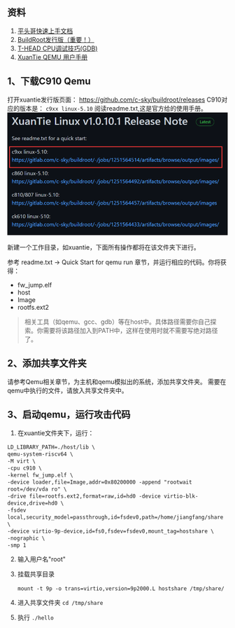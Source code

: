 ## 资料
1. [平头哥快速上手文档](https://yoc.docs.t-head.cn/linuxbook/)
2. [BuildRoot发行版（重要！）](https://github.com/c-sky/buildroot/releases)
3. [T-HEAD CPU调试技巧(GDB)](https://occ-oss-prod.oss-cn-hangzhou.aliyuncs.com/resource/1355977/1606876665617/T-HEAD+CPU%E8%B0%83%E8%AF%95%E6%8A%80%E5%B7%A7.pdf)
4. [XuanTie QEMU 用户手册](https://occ-oss-prod.oss-cn-hangzhou.aliyuncs.com/resource/1356021/1640154503082/XuanTie_QEMU_User_Guide.pdf)


## 1、下载C910 Qemu
打开xuantie发行版页面：
https://github.com/c-sky/buildroot/releases
C910对应的版本是： `c9xx linux-5.10`
阅读readme.txt,这是官方给的使用手册。
![](../TrustCom2022/img/c910-releases.png)

新建一个工作目录，如xuantie，下面所有操作都将在该文件夹下进行。

参考 readme.txt -> Quick Start for qemu run 章节，并运行相应的代码。你将获得：
- fw_jump.elf
- host 
- Image  
- rootfs.ext2
  
>相关工具（如qemu、gcc、gdb）等在host中。具体路径需要你自己探索。你需要将该路径加入到PATH中，这样在使用时就不需要写绝对路径了。

## 2、添加共享文件夹
请参考Qemu相关章节，为主机和qemu模拟出的系统，添加共享文件夹。
需要在qemu中执行的文件，请放入共享文件夹中。

## 3、启动qemu，运行攻击代码

1. 在xuantie文件夹下，运行：
```shell
LD_LIBRARY_PATH=./host/lib \
qemu-system-riscv64 \
-M virt \
-cpu c910 \
-kernel fw_jump.elf \
-device loader,file=Image,addr=0x80200000 -append "rootwait root=/dev/vda ro" \
-drive file=rootfs.ext2,format=raw,id=hd0 -device virtio-blk-device,drive=hd0 \
-fsdev local,security_model=passthrough,id=fsdev0,path=/home/jiangfang/share \
-device virtio-9p-device,id=fs0,fsdev=fsdev0,mount_tag=hostshare \
-nographic \
-smp 1
```
2. 输入用户名"root"
3. 挂载共享目录
   
   `mount -t 9p -o trans=virtio,version=9p2000.L hostshare /tmp/share/`
4. 进入共享文件夹
   `cd /tmp/share`
5. 执行
   `./hello`
